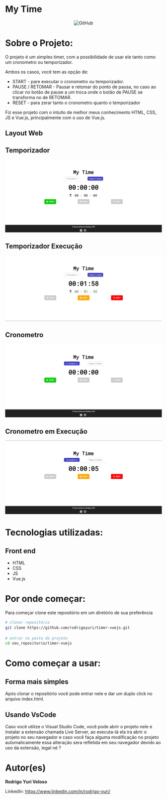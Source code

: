 # My Time

<center>

![GitHub](https://img.shields.io/github/license/rodrigoyuri)

</center>

# Sobre o Projeto:

O projeto é um simples timer, com a possibilidade de usar ele tanto como um cronometro ou temporizador.

Ambos os casos, você tem as opção de: 

- START - pare executar o cronometro ou temporizador.
- PAUSE / RETOMAR - Pausar e retomar do ponto de pausa, no caso ao clicar no botão de pause
a um troca onde o botão de PAUSE se transforma no de RETOMAR.
- RESET - para zerar tanto o cronometro quanto o temporizador

Fiz esse projeto com o intuito de melhor meus conhecimento HTML, CSS, 
JS e Vue.js, principalmente com o uso de Vue.js. 

## Layout Web

## Temporizador

![Temporizador Start](./assets/img/temporizador.png)

## Temporizador Execução

![Temporizador Start](./assets/img/temporizador-start.png)

## Cronometro

![Cronometro Inicial](./assets/img/cronometro.png)

## Cronometro em Execução

![Cronometro Start](./assets/img/cronometro-start.png)

# Tecnologias utilizadas:

## Front end

- HTML
- CSS
- JS 
- Vue.js

# Por onde começar:

Para começar clone este repositório em um diretório de sua preferência

```bash
# clonar repositório
git clone https://github.com/rodrigoyuri/timer-vuejs.git

# entrar na pasta do projeto
cd seu_repositorio/timer-vuejs
``` 

# Como começar a usar:

## Forma mais simples
Após clonar o repositório você pode entrar nele e dar um duplo click no arquivo index.html.

## Usando VsCode

Caso você utilize o Visual Studio Code, você pode abrir o projeto nele e instalar a extensão chamada Live Server, ao executa-lá ela ira abrir o projeto no seu navegador e caso você faça alguma modificação no projeto automaticamente essa alteração sera refletida em seu navegador devido ao uso da extensão, legal né ? 

# Autor(es)

**Rodrigo Yuri Veloso**

LinkedIn: https://www.linkedin.com/in/rodrigo-yuri/